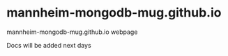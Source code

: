 mannheim-mongodb-mug.github.io
==============================

mannheim-mongodb-mug.github.io webpage

Docs will be added next days
